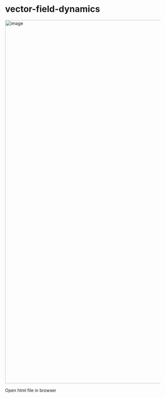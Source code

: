 # vector-field-dynamics

<img width="2556" height="1180" alt="image" src="https://github.com/user-attachments/assets/3836ab3a-70f4-4230-8279-199132695341" />

Open html file in browser
